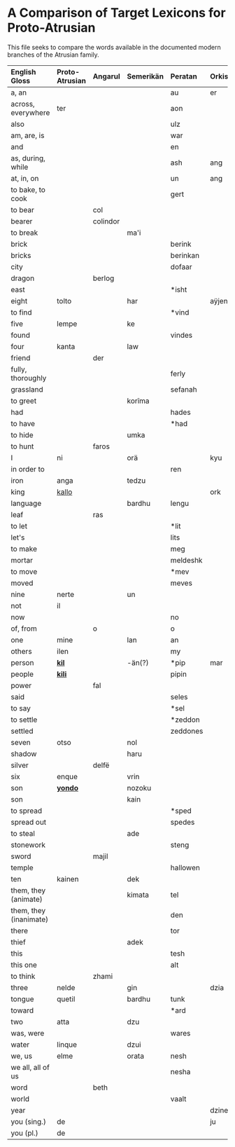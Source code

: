 # A Comparison of Target Lexicons for Proto-Atrusian

This file seeks to compare the words available in the documented modern branches of the Atrusian family.

| English Gloss | Proto-Atrusian | Angarul | Semerikän | Peratan | Orkish |
| :--- | :--- | :--- | :--- | :--- | :--- |
| a, an |  |  |  | au | er |
| across, everywhere | ter |  |  | aon |  |
| also |  |  |  | ulz |  |
| am, are, is |  |  |  | war |  |
| and |  |  |  | en |  |
| as, during, while |  |  |  | ash | ang |
| at, in, on |  |  |  | un | ang |
| to bake, to cook |  |  |  | gert |  |
| to bear |  | col |  |  |  |
| bearer |  | colindor |  |  |  |
| to break |  |  | ma'i |  |  |
| brick |  |  |  | berink |  |
| bricks |  |  |  | berinkan |  |
| city |  |  |  | dofaar |  |
| dragon |  | berlog |  |  |  |
| east |  |  |  | \*isht |  |
| eight | tolto |  | har |  | aÿjen |
| to find |  |  |  | \*vind |  |
| five | lempe |  | ke |  |  |
| found |  |  |  | vindes |  |
| four | kanta |  | law |  |  |
| friend |  | der |  |  |  |
| fully, thoroughly |  |  |  | ferly |  |
| grassland |  |  |  | sefanah |  |
| to greet |  |  | korîma |  |  |
| had |  |  |  | hades |  |
| to have |  |  |  | \*had |  |
| to hide |  |  | umka |  |  |
| to hunt |  | faros |  |  |  |
| I | ni |  | orä |  | kyu |
| in order to |  |  |  | ren |  |
| iron | anga |  | tedzu |  |  |
| king | [kallo](lexicon/lex/k/kallo.md) |  |  |  | ork |
| language |  |  | bardhu | lengu |  |
| leaf |  | ras |  |  |  |
| to let |  |  |  | \*lit |  |
| let's |  |  |  | lits |  |
| to make |  |  |  | meg |  |
| mortar |  |  |  | meldeshk |  |
| to move |  |  |  | \*mev |  |
| moved |  |  |  | meves |  |
| nine | nerte |  | un |  |  |
| not | il |  |  |  |  |
| now |  |  |  | no |  |
| of, from |  | o |  | o |  |
| one | mine |  | lan | an |  |
| others | ilen |  |  | my |  |
| person | **[kil](lexicon/lex/k/kil.md)** |  | -än(?) | \*pip | mar |
| people | **[kili](lexicon/lex/k/kil.md)** |  |  | pipin |  |
| power |  | fal |  |  |  |
| said |  |  |  | seles |  |
| to say |  |  |  | \*sel |  |
| to settle |  |  |  | \*zeddon |  |
| settled |  |  |  | zeddones |  |
| seven | otso |  | nol |  |  |
| shadow |  |  | haru |  |  |
| silver |  | delfë |  |  |  |
| six | enque |  | vrin |  |  |
| son | **[yondo](lexicon/lex/y/yondo.md)** |  | nozoku |  |  |
| son |  |  | kain |  |  |
| to spread |  |  |  | \*sped |  |
| spread out |  |  |  | spedes |  |
| to steal |  |  | ade |  |  |
| stonework |  |  |  | steng |  |
| sword |  | majil |  |  |  |
| temple |  |  |  | hallowen |  |
| ten | kainen |  | dek |  |  |
| them, they (animate) |  |  | kimata | tel |  |
| them, they (inanimate) |  |  |  | den |  |
| there |  |  |  | tor |  |
| thief |  |  | adek |  |  |
| this |  |  |  | tesh |  |
| this one |  |  |  | alt |  |
| to think |  | zhami |  |  |  |
| three | nelde |  | gin |  | dzia |
| tongue | quetil |  | bardhu | tunk |  |
| toward |  |  |  | \*ard |  |
| two | atta |  | dzu |  |  |
| was, were |  |  |  | wares |  |
| water | linque |  | dzui |  |  |
| we, us | elme |  | orata | nesh |  |
| we all, all of us |  |  |  | nesha |  |
| word |  | beth |  |  |  |
| world |  |  |  | vaalt |  |
| year |  |  |  |  | dzine |
| you (sing.) | de |  |  |  | ju |
| you (pl.) | de |  |  |  |  |

